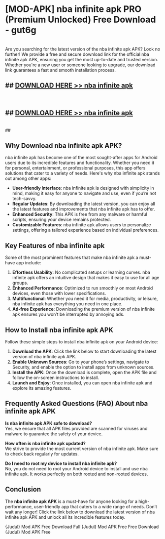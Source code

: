 # [MOD-APK] nba infinite apk PRO (Premium Unlocked) Free Download - gut6g <br>
<br>
Are you searching for the latest version of the nba infinite apk APK? Look no further! We provide a free and secure download link for the official nba infinite apk APK, ensuring you get the most up-to-date and trusted version. Whether you're a new user or someone looking to upgrade, our download link guarantees a fast and smooth installation process.


## ##  [DOWNLOAD HERE >> nba infinite apk](http://leaked.freeplayer.one?title=nba_infinite_apk&ref=23)
  <br>

##  ## [DOWNLOAD HERE >> nba infinite apk](http://leaked.freeplayer.one?title=nba_infinite_apk&ref=23)
  <br>
  ##



## Why Download nba infinite apk APK?

nba infinite apk has become one of the most sought-after apps for Android users due to its incredible features and functionality. Whether you need it for personal, entertainment, or professional purposes, this app offers solutions that cater to a variety of needs. Here's why nba infinite apk stands out among other apps:

- **User-friendly Interface**: nba infinite apk is designed with simplicity in mind, making it easy for anyone to navigate and use, even if you’re not tech-savvy.
- **Regular Updates**: By downloading the latest version, you can enjoy all the latest features and improvements that nba infinite apk has to offer.
- **Enhanced Security**: This APK is free from any malware or harmful scripts, ensuring your device remains protected.
- **Customizable Features**: nba infinite apk allows users to personalize settings, offering a tailored experience based on individual preferences.

## Key Features of nba infinite apk

Some of the most prominent features that make nba infinite apk a must-have app include:

1. **Effortless Usability**: No complicated setups or learning curves. nba infinite apk offers an intuitive design that makes it easy to use for all age groups.
2. **Enhanced Performance**: Optimized to run smoothly on most Android devices, even those with lower specifications.
3. **Multifunctional**: Whether you need it for media, productivity, or leisure, nba infinite apk has everything you need in one place.
4. **Ad-free Experience**: Downloading the premium version of nba infinite apk ensures you won’t be interrupted by annoying ads.

## How to Install nba infinite apk APK

Follow these simple steps to install nba infinite apk on your Android device:

1. **Download the APK**: Click the link below to start downloading the latest version of nba infinite apk APK.
2. **Enable Unknown Sources**: Go to your phone’s settings, navigate to Security, and enable the option to install apps from unknown sources.
3. **Install the APK**: Once the download is complete, open the APK file and follow the on-screen instructions to install.
4. **Launch and Enjoy**: Once installed, you can open nba infinite apk and explore its amazing features.

## Frequently Asked Questions (FAQ) About nba infinite apk APK

**Is nba infinite apk APK safe to download?**  
Yes, we ensure that all APK files provided are scanned for viruses and malware to guarantee the safety of your device.

**How often is nba infinite apk updated?**  
We strive to provide the most current version of nba infinite apk. Make sure to check back regularly for updates.

**Do I need to root my device to install nba infinite apk?**  
No, you do not need to root your Android device to install and use nba infinite apk. It works perfectly on both rooted and non-rooted devices.

## Conclusion

The **nba infinite apk APK** is a must-have for anyone looking for a high-performance, user-friendly app that caters to a wide range of needs. Don’t wait any longer! Click the link below to download the latest version of nba infinite apk APK and unlock all its incredible features today.

{Judul} Mod APK Free
Download Full {Judul} Mod APK Free
Free Download {Judul} Mod APK Free

